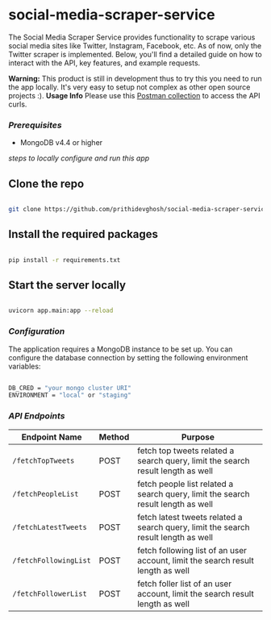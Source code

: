 # social-media-scraper-service

The Social Media Scraper Service provides functionality to scrape various social media sites like Twitter, Instagram, Facebook, etc. As of now, only the Twitter scraper is implemented. Below, you'll find a detailed guide on how to interact with the API, key features, and example requests.

**Warning:** This product is still in development thus to try this you need to run the app locally. It's very easy to setup not complex as other open source projects :). 
**Usage Info** Please use this [Postman collection](https://api.postman.com/collections/26116850-a011a2b0-5717-46f4-9c03-2f4b3e47ac0e?access_key=PMAT-01HW1271WHY7TTEYNAFFZSDTZB) to access the API curls.



<h3><i>Prerequisites</i></h3>
<ul>
<li>MongoDB v4.4 or higher</li>
</ul>


*steps to locally configure and run this app*


## Clone the repo
```bash

git clone https://github.com/prithidevghosh/social-media-scraper-service.git


```
## Install the required packages
```bash

pip install -r requirements.txt

```

## Start the server locally
```bash

uvicorn app.main:app --reload

```


<h3><i>Configuration</i></h3>

<p>The application requires a MongoDB instance to be set up. You can configure the database connection by setting the following environment variables:</p>

```bash

DB_CRED = "your mongo cluster URI"
ENVIRONMENT = "local" or "staging"

```

<h3><i>API Endpoints</i></h3>


| Endpoint Name | Method | Purpose |
| --- | --- | --- |
| `/fetchTopTweets` | POST | fetch top tweets related a search query, limit the search result length as well |
| `/fetchPeopleList` | POST | fetch people list related a search query, limit the search result length as well |
| `/fetchLatestTweets` | POST | fetch latest tweets related a search query, limit the search result length as well |
| `/fetchFollowingList` | POST | fetch following list of an user account, limit the search result length as well |
| `/fetchFollowerList` | POST | fetch foller list of an user account, limit the search result length as well |



```


